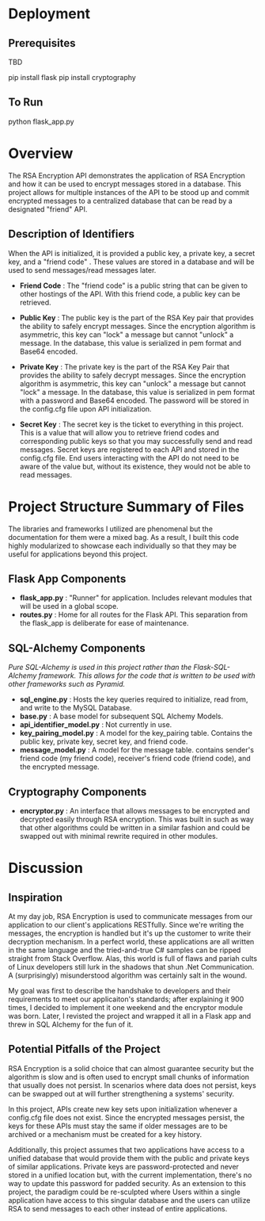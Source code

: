 # Deployment

Prerequisites
---------------
TBD

pip install flask
pip install cryptography

To Run
---------
python flask_app.py


# Overview
The RSA Encryption API demonstrates the application of RSA Encryption and how it can be used to encrypt messages stored in a database. This project allows for multiple instances of the API to be stood up and commit encrypted messages to a centralized database that can be read by a designated "friend" API.

Description of Identifiers
---------------------------
When the API is initialized, it is provided a public key, a private key, a secret key, and a "friend code" . These values are stored in a database and will be used to send messages/read messages later. 

* **Friend Code** : The "friend code" is a public string that can be given to other hostings of the API. With this friend code, a public key can be retrieved.

* **Public Key** : The public key is the part of the RSA Key pair that provides the ability to safely encrypt messages. Since the encryption algorithm is asymmetric, this key can "lock" a message but cannot "unlock" a message. In the database, this value is serialized in pem format and Base64 encoded.

* **Private Key** : The private key is the part of the RSA Key Pair that provides the ability to safely decrypt messages. Since the encryption algorithm is asymmetric, this key can "unlock" a message but cannot "lock" a message. In the database, this value is serialized in pem format with a password and Base64 encoded. The password will be stored in the config.cfg file upon API initialization.

* **Secret Key** : The secret key is the ticket to everything in this project. This is a value that will allow you to retrieve friend codes and corresponding public keys so that you may successfully send and read messages. Secret keys are registered to each API and stored in the config.cfg file. End users interacting with the API do not need to be aware of the value but, without its existence, they would not be able to read messages.


# Project Structure Summary of Files

The libraries and frameworks I utilized are phenomenal but the documentation for them were a mixed bag. As a result, I built this code highly modularized to showcase each individually so that they may be useful for applications beyond this project.

Flask App Components
---------------------
* **flask_app.py** : "Runner" for application. Includes relevant modules that will be used in a global scope.
* **routes.py** : Home for all routes for the Flask API. This separation from the flask_app is deliberate for ease of maintenance. 

SQL-Alchemy Components
------------------------
*Pure SQL-Alchemy is used in this project rather than the Flask-SQL-Alchemy framework. This allows for the code that is written to be used with other frameworks such as Pyramid.*

* **sql_engine.py** : Hosts the key queries required to initialize, read from, and write to the MySQL Database.
* **base.py** : A base model for subsequent SQL Alchemy Models.
* **api_identifier_model.py** : Not currently in use.
* **key_pairing_model.py** : A model for the key_pairing table. Contains the public key, private key, secret key, and friend code.
* **message_model.py** : A model for the message table. contains sender's friend code (my friend code), receiver's friend code (friend code), and the encrypted message.

Cryptography Components
------------------------
* **encryptor.py** : An interface that allows messages to be encrypted and decrypted easily through RSA encryption. This was built in such as way that other algorithms could be written in a similar fashion and could be swapped out with minimal rewrite required in other modules.

# Discussion

Inspiration
------------
At my day job, RSA Encryption is used to communicate messages from our application to our client's applications RESTfully. Since we're writing the messages, the encryption is handled but it's up the customer to write their decryption mechanism.  In a perfect world, these applications are all written in the same language and the tried-and-true C# samples can be ripped straight from Stack Overflow. Alas, this world is full of flaws and pariah cults of Linux developers still lurk in the shadows that shun .Net Communication. A (surprisingly) misunderstood algorithm was certainly salt in the wound.

My goal was first to describe the handshake to developers and their requirements to meet our applicaiton's standards; after explaining it 900 times, I decided to implement it one weekend and the encryptor module was born. Later, I revisted the project and wrapped it all in a Flask app and threw in SQL Alchemy for the fun of it.


Potential Pitfalls of the Project
----------------------------------

RSA Encryption is a solid choice that can almost guarantee security but the algorithm is slow and is often used to encrypt small chunks of information that usually does not persist. In scenarios where data does not persist, keys can be swapped out at will further strengthening a systems' security.

In this project, APIs create new key sets upon initialization whenever a config.cfg file does not exist. Since the encrypted messages persist, the keys for these APIs must stay the same if older messages are to be archived or a mechanism must be created for a key history.

Additionally, this project assumes that two applications have access to a unified database that would provide them with the public and private keys of similar applications. Private keys are password-protected and never stored in a unified location but, with the current implementation, there's no way to update this password for padded security. As an extension to this project, the paradigm could be re-sculpted where Users within a single application have access to this singular database and the users can utilize RSA to send messages to each other instead of entire applications.
